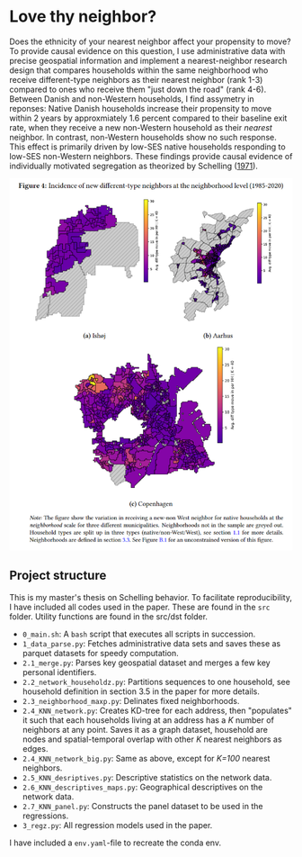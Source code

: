 # Love thy neighbor?

Does the ethnicity of your nearest neighbor affect your propensity to move? To provide causal evidence on this question, I use administrative data with precise geospatial information and implement a nearest-neighbor research design that compares households within the same neighborhood who receive different-type neighbors as their nearest neighbor (rank 1-3) compared to ones who receive them "just down the road" (rank 4-6). Between Danish and non-Western households, I find assymetry in reponses: Native Danish households increase their propensity to move within 2 years by approxmiately 1.6 percent compared to their baseline exit rate, when they receive a new non-Western household as their *nearest* neighbor. In contrast, non-Western households show no such response. This effect is primarily driven by low-SES native households responding to low-SES non-Western neighbors. These findings provide causal evidence of individually motivated segregation as theorized by Schelling ([1971](https://www.tandfonline.com/doi/abs/10.1080/0022250X.1971.9989794)).

![Image not found](howdy_neighbor.png)

## Project structure
This is my master's thesis on Schelling behavior. To facilitate reproducibility, I have included all codes used in the paper. These are found in the `src` folder. Utility functions are found in the src/dst folder. 

- `0_main.sh`: A `bash` script that executes all scripts in succession. 
- `1_data_parse.py`: Fetches administrative data sets and saves these as parquet datasets for speedy computation. 
- `2.1_merge.py`: Parses key geospatial dataset and merges a few key personal identifiers.
- `2.2_network_householdz.py`: Partitions sequences to one household, see household definition in section 3.5 in the paper for more details.
- `2.3_neighborhood_maxp.py`: Delinates fixed neighborhoods.
- `2.4_KNN_network.py`: Creates KD-tree for each address, then "populates" it such that each households living at an address has a *K* number of neighbors at any point. Saves it as a graph dataset, household are nodes and spatial-temporal overlap with other *K* nearest neighbors as edges.
- `2.4_KNN_network_big.py`: Same as above, except for *K=100* nearest neighbors.
- `2.5_KNN_desriptives.py`: Descriptive statistics on the network data.
- `2.6_KNN_descriptives_maps.py`: Geographical descriptives on the network data.
- `2.7_KNN_panel.py`: Constructs the panel dataset to be used in the regressions. 
- `3_regz.py`: All regression models used in the paper. 

I have included a `env.yaml`-file to recreate the conda env. 